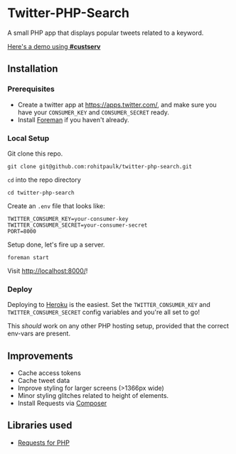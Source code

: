 # Twitter-PHP-Search

A small PHP app that displays popular tweets related to a keyword.

[Here's a demo using **#custserv**](https://kayako-test.herokuapp.com/)

## Installation

### Prerequisites

- Create a twitter app at https://apps.twitter.com/, and make sure you have your `CONSUMER_KEY` and `CONSUMER_SECRET` ready.
- Install [Foreman](https://github.com/ddollar/foreman) if you haven't already.

### Local Setup

Git clone this repo.

`git clone git@github.com:rohitpaulk/twitter-php-search.git`

`cd` into the repo directory

`cd twitter-php-search`

Create an `.env` file that looks like:
```
TWITTER_CONSUMER_KEY=your-consumer-key
TWITTER_CONSUMER_SECRET=your-consumer-secret
PORT=8000
```

Setup done, let's fire up a server.

`foreman start`

Visit [http://localhost:8000/](http://localhost:8000/)!

### Deploy

Deploying to [Heroku](http://heroku.com/) is the easiest. Set the `TWITTER_CONSUMER_KEY` and `TWITTER_CONSUMER_SECRET` config variables and you're all set to go!

This *should* work on any other PHP hosting setup, provided that the correct env-vars are present.

## Improvements

- Cache access tokens
- Cache tweet data
- Improve styling for larger screens (>1366px wide)
- Minor styling glitches related to height of elements.
- Install Requests via [Composer](https://getcomposer.org/)

## Libraries used
- [Requests for PHP](https://github.com/rmccue/Requests)